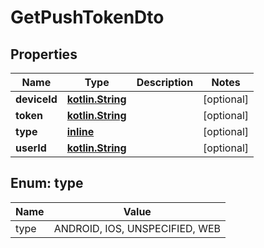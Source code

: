 # GetPushTokenDto

## Properties
Name | Type | Description | Notes
------------ | ------------- | ------------- | -------------
**deviceId** | [**kotlin.String**](.md) |  |  [optional]
**token** | [**kotlin.String**](.md) |  |  [optional]
**type** | [**inline**](#TypeEnum) |  |  [optional]
**userId** | [**kotlin.String**](.md) |  |  [optional]

<a name="TypeEnum"></a>
## Enum: type
Name | Value
---- | -----
type | ANDROID, IOS, UNSPECIFIED, WEB

